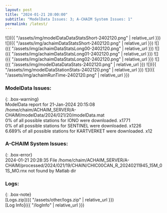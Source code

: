 ```yaml
---
layout: post
title: "2024-01-21 20:00:00"
subtitle: "ModelData Issues: 3; A-CHAIM System Issues: 1"
permalink: /latest/
---
```


![]({{ "/assets/img/modelDataDataStatsShort-2402120.png" | relative_url }})
![]({{ "/assets/img/achaimDataStatsShort-2402120.png" | relative_url }})
![]({{ "/assets/img/achaimDataStatsLong00-2402120.png" | relative_url }})
![]({{ "/assets/img/achaimDataStatsLong01-2402120.png" | relative_url }})
![]({{ "/assets/img/achaimDataStatsLong02-2402120.png" | relative_url }})
![]({{ "/assets/img/modelDataDataStats-2402120.png" | relative_url }})
![]({{ "/assets/img/modelDataStationStats-2402120.png" | relative_url }})
![]({{ "/assets/img/achaimRunTime-2402120.png" | relative_url }})


### ModelData Issues:  
  
{: .box-warning}  
 ModelData report for 21-Jan-2024 20:15:08   
 /home/chaim/ACHAIM_SERVER/A-CHAIM/modelData/2024/021/20/modelData.mat   
 0% of all possible stations for IONO were downloaded. x1771   
 0% of all possible stations for SENTINEL were downloaded. x1226   
 6.689% of all possible stations for KARTVERKET were downloaded. x12   
  
### A-CHAIM System Issues:  
  
{: .box-error}  
2024-01-21 20:28:35 File /home/chaim/ACHAIM_SERVER/A-CHAIM/processed/2024/021/19/CHAIN/CHIC00CAN_R_20240211945_15M_01S_MO.rnx not found by Matlab dir  

### Logs:  
  
{: .box-note}  
[Logs.zip]({{ "/assets/other/logs.zip" | relative_url }})  
[Log Info]({{ "/logInfo" | relative_url }})  

